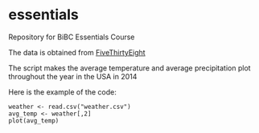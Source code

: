 # essentials
Repository for BiBC Essentials Course

The data is obtained from [FiveThirtyEight](https://github.com/fivethirtyeight/data/blob/master/us-weather-history/KCLT.csv)

The script makes the average temperature and average precipitation plot throughout the year in the USA in 2014

Here is the example of the code:

```{r avg_temp}
weather <- read.csv("weather.csv")
avg_temp <- weather[,2]
plot(avg_temp)
```
